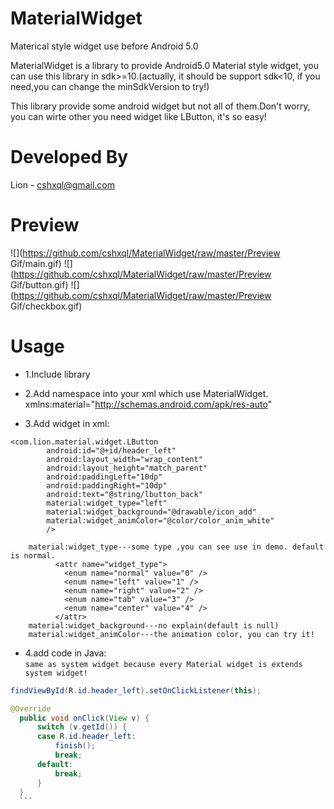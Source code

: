 MaterialWidget
==============

Materical style widget use before Android 5.0

MaterialWidget is a library to provide Android5.0 Material style widget, you can use this library in sdk>=10.(actually, it should be support sdk<10, if you need,you can change the minSdkVersion to try!)

This library provide some android widget but not all of them.Don't worry, you can wirte other you need widget like LButton, it's so easy!

Developed By
==============
Lion - cshxql@gmail.com

Preview
==============
![](https://github.com/cshxql/MaterialWidget/raw/master/Preview Gif/main.gif)
![](https://github.com/cshxql/MaterialWidget/raw/master/Preview Gif/button.gif)
![](https://github.com/cshxql/MaterialWidget/raw/master/Preview Gif/checkbox.gif) 


Usage
==============
* 1.Include library

* 2.Add namespace into your xml which use MaterialWidget. <br>xmlns:material="http://schemas.android.com/apk/res-auto"

* 3.Add widget in xml:
```
<com.lion.material.widget.LButton
        android:id="@+id/header_left"
        android:layout_width="wrap_content"
        android:layout_height="match_parent"
        android:paddingLeft="10dp"
        android:paddingRight="10dp"
        android:text="@string/lbutton_back"
        material:widget_type="left"
        material:widget_background="@drawable/icon_add"  
        material:widget_animColor="@color/color_anim_white"
        />	
             
    material:widget_type---some type ,you can see use in demo. default is normal.
          <attr name="widget_type">
            <enum name="normal" value="0" />
            <enum name="left" value="1" />
            <enum name="right" value="2" />
            <enum name="tab" value="3" />
            <enum name="center" value="4" />
          </attr>
    material:widget_background---no explain(default is null)
    material:widget_animColor---the animation color, you can try it!
   ```
   
  * 4.add code in Java: <br> `same as system widget because every Material widget is extends system widget!`
  ```java
  findViewById(R.id.header_left).setOnClickListener(this);
  
  @Override
	public void onClick(View v) {
		switch (v.getId()) {
		case R.id.header_left:
			finish();
			break;
		default:
			break;
		}
	}
	```
             
            
            
